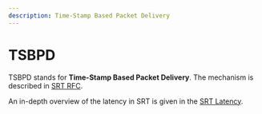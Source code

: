 ```yaml
---
description: Time-Stamp Based Packet Delivery
---
```


# TSBPD

TSBPD stands for **Time-Stamp Based Packet Delivery**. The mechanism is described in [SRT RFC](https://datatracker.ietf.org/doc/html/draft-sharabayko-srt-00#section-4.5).

An in-depth overview of the latency in SRT is given in the [SRT Latency](./latency).

